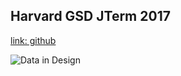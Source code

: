 ## Harvard GSD JTerm 2017

[link: github](https://github.com/NamjuLee/IntroductionToDesignVisualization)

![Data in Design](https://namjulee.github.io/njs-lab-public/project/2017-jterm-harvard-gsd/2017-jterm-harvard-gsd.jpg)

